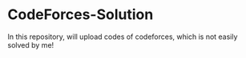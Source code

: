 # CodeForces-Solution
In this repository, will upload codes of codeforces, which is not easily solved by me!

